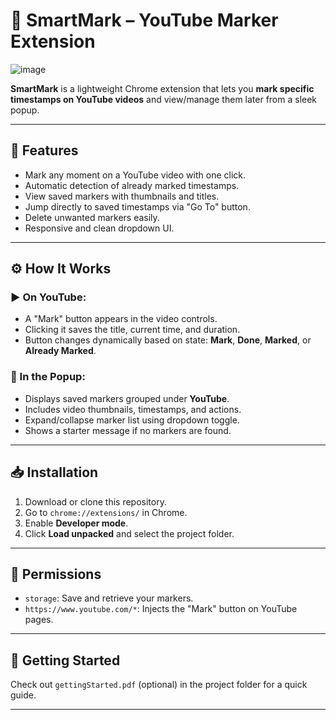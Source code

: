 # 📌 SmartMark – YouTube Marker Extension

![image](https://github.com/user-attachments/assets/fde14946-9c87-4187-a511-f2de840ba9aa)


**SmartMark** is a lightweight Chrome extension that lets you **mark specific timestamps on YouTube videos** and view/manage them later from a sleek popup.

---

## 🎯 Features

- Mark any moment on a YouTube video with one click.
- Automatic detection of already marked timestamps.
- View saved markers with thumbnails and titles.
- Jump directly to saved timestamps via "Go To" button.
- Delete unwanted markers easily.
- Responsive and clean dropdown UI.

---

## ⚙️ How It Works

### ▶ On YouTube:
- A "Mark" button appears in the video controls.
- Clicking it saves the title, current time, and duration.
- Button changes dynamically based on state: **Mark**, **Done**, **Marked**, or **Already Marked**.

### 📂 In the Popup:
- Displays saved markers grouped under **YouTube**.
- Includes video thumbnails, timestamps, and actions.
- Expand/collapse marker list using dropdown toggle.
- Shows a starter message if no markers are found.

---

## 📥 Installation

1. Download or clone this repository.
2. Go to `chrome://extensions/` in Chrome.
3. Enable **Developer mode**.
4. Click **Load unpacked** and select the project folder.

---

## 🔐 Permissions

- `storage`: Save and retrieve your markers.
- `https://www.youtube.com/*`: Injects the "Mark" button on YouTube pages.

---

## 📘 Getting Started

Check out `gettingStarted.pdf` (optional) in the project folder for a quick guide.

---


